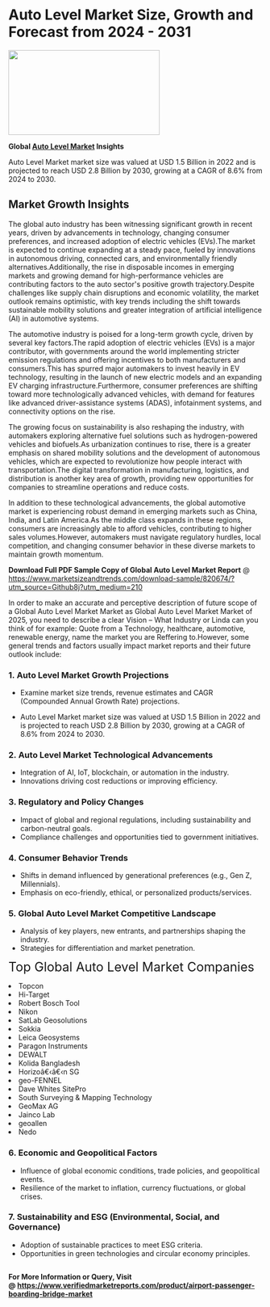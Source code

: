 <H1>Auto Level Market Size, Growth and Forecast from 2024 - 2031</H1><img class="aligncenter size-medium wp-image-584254" src="https://thirdeyenews.in/wp-content/uploads/2024/09/Global-Market-Research-300x168.jpeg" alt="" width="300" height="168" /><p><strong>Global&nbsp;<a href="https://www.marketsizeandtrends.com/download-sample/820674/?utm_source=Github8j?utm_medium=210">Auto Level Market</a> Insights</strong></p><p>Auto Level Market market size was valued at USD 1.5 Billion in 2022 and is projected to reach USD 2.8 Billion by 2030, growing at a CAGR of 8.6% from 2024 to 2030.</p><p><h2>Market Growth Insights</h2> <p>The global auto industry has been witnessing significant growth in recent years, driven by advancements in technology, changing consumer preferences, and increased adoption of electric vehicles (EVs).The market is expected to continue expanding at a steady pace, fueled by innovations in autonomous driving, connected cars, and environmentally friendly alternatives.Additionally, the rise in disposable incomes in emerging markets and growing demand for high-performance vehicles are contributing factors to the auto sector's positive growth trajectory.Despite challenges like supply chain disruptions and economic volatility, the market outlook remains optimistic, with key trends including the shift towards sustainable mobility solutions and greater integration of artificial intelligence (AI) in automotive systems.</p> <p>The automotive industry is poised for a long-term growth cycle, driven by several key factors.The rapid adoption of electric vehicles (EVs) is a major contributor, with governments around the world implementing stricter emission regulations and offering incentives to both manufacturers and consumers.This has spurred major automakers to invest heavily in EV technology, resulting in the launch of new electric models and an expanding EV charging infrastructure.Furthermore, consumer preferences are shifting toward more technologically advanced vehicles, with demand for features like advanced driver-assistance systems (ADAS), infotainment systems, and connectivity options on the rise.</p> <p>The growing focus on sustainability is also reshaping the industry, with automakers exploring alternative fuel solutions such as hydrogen-powered vehicles and biofuels.As urbanization continues to rise, there is a greater emphasis on shared mobility solutions and the development of autonomous vehicles, which are expected to revolutionize how people interact with transportation.The digital transformation in manufacturing, logistics, and distribution is another key area of growth, providing new opportunities for companies to streamline operations and reduce costs.</p> <p>In addition to these technological advancements, the global automotive market is experiencing robust demand in emerging markets such as China, India, and Latin America.As the middle class expands in these regions, consumers are increasingly able to afford vehicles, contributing to higher sales volumes.However, automakers must navigate regulatory hurdles, local competition, and changing consumer behavior in these diverse markets to maintain growth momentum.</p> <p><span class=""><strong>Download Full PDF Sample Copy of Global Auto Level Market Report</strong> @ <a href="https://www.marketsizeandtrends.com/download-sample/820674/?utm_source=Github8j?utm_medium=210" target="_blank">https://www.marketsizeandtrends.com/download-sample/820674/?utm_source=Github8j?utm_medium=210</a></span></p><p>In order to make an accurate and perceptive description of future scope of a Global&nbsp;Auto Level Market Market as Global&nbsp;Auto Level Market Market of 2025, you need to describe a clear Vision &ndash; What Industry or Linda can you think of for example: Quote from a Technology, healthcare, automotive, renewable energy, name the market you are Reffering to.However, some general trends and factors usually impact market reports and their future outlook include:</p><h3>1.&nbsp;<strong>Auto Level Market Growth Projections</strong></h3><ul><li>Examine market size trends, revenue estimates and CAGR (Compounded Annual Growth Rate) projections.</li><li><p>Auto Level Market market size was valued at USD 1.5 Billion in 2022 and is projected to reach USD 2.8 Billion by 2030, growing at a CAGR of 8.6% from 2024 to 2030.</p></li></ul><h3>2.&nbsp;<strong>Auto Level Market Technological Advancements</strong></h3><ul><li>Integration of AI, IoT, blockchain, or automation in the industry.</li><li>Innovations driving cost reductions or improving efficiency.</li></ul><h3>3.&nbsp;<strong>Regulatory and Policy Changes</strong></h3><ul><li>Impact of global and regional regulations, including sustainability and carbon-neutral goals.</li><li>Compliance challenges and opportunities tied to government initiatives.</li></ul><h3>4.&nbsp;<strong>Consumer Behavior Trends</strong></h3><ul><li>Shifts in demand influenced by generational preferences (e.g., Gen Z, Millennials).</li><li>Emphasis on eco-friendly, ethical, or personalized products/services.</li></ul><h3>5.&nbsp;<strong>Global Auto Level Market Competitive Landscape</strong></h3><ul><li>Analysis of key players, new entrants, and partnerships shaping the industry.</li><li>Strategies for differentiation and market penetration.</li></ul><p data-pm-slice="1 1 []"><span style="color: inherit; font-family: inherit; font-size: 25px;">Top Global Auto Level Market Companies</span></p><div class="" data-test-id=""><p><li>Topcon</li><li> Hi-Target</li><li> Robert Bosch Tool</li><li> Nikon</li><li> SatLab Geosolutions</li><li> Sokkia</li><li> Leica Geosystems</li><li> Paragon Instruments</li><li> DEWALT</li><li> Kolida Bangladesh</li><li> Horizoâ€‹â€‹n SG</li><li> geo-FENNEL</li><li> Dave Whites SitePro</li><li> South Surveying & Mapping Technology</li><li> GeoMax AG</li><li> Jainco Lab</li><li> geoallen</li><li> Nedo</li></p></div><h3>6.&nbsp;<strong>Economic and Geopolitical Factors</strong></h3><ul><li>Influence of global economic conditions, trade policies, and geopolitical events.</li><li>Resilience of the market to inflation, currency fluctuations, or global crises.</li></ul><h3>7.&nbsp;<strong>Sustainability and ESG (Environmental, Social, and Governance)</strong></h3><ul><li>Adoption of sustainable practices to meet ESG criteria.</li><li>Opportunities in green technologies and circular economy principles.</li></ul><h2><strong style="font-size: 14px;">For More Information or Query, Visit @&nbsp;</strong><a style="background-color: #ffffff; font-size: 14px;" href="https://www.marketsizeandtrends.com/report/auto-level-market/" target="_blank">https://www.verifiedmarketreports.com/product/airport-passenger-boarding-bridge-market</a></h2>